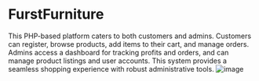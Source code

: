 # FurstFurniture
This PHP-based platform caters to both customers and admins. Customers can register, browse products, add items to their cart, and manage orders. Admins access a dashboard for tracking profits and orders, and can manage product listings and user accounts. This system provides a seamless shopping experience with robust administrative tools.
![image](https://github.com/user-attachments/assets/744cdeac-70ac-40ca-8258-24e3dbd1b4eb)
